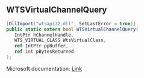 ## WTSVirtualChannelQuery

```csharp
[DllImport("wtsapi32.dll", SetLastError = true)]
public static extern bool WTSVirtualChannelQuery(
   IntPtr hChannelHandle,
   WTS_VIRTUAL_CLASS WtsVirtualClass,
   ref IntPtr ppBuffer,
   ref int pBytesReturned
);
```

Microsoft documentation: [Link](https://docs.microsoft.com/en-us/windows/win32/api/wtsapi32/nf-wtsapi32-wtsvirtualchannelquery)
